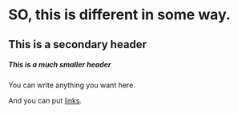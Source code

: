 # SO, this is different in some way.

## This is a secondary header

##### This is a much smaller header

You can write anything you want here. 

And you can put [links](https://google.com).
